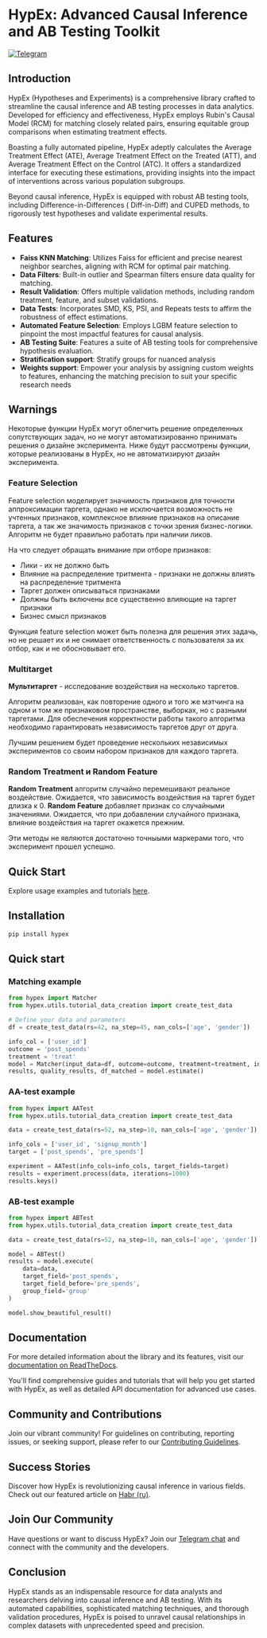 # HypEx: Advanced Causal Inference and AB Testing Toolkit

[![Telegram](https://img.shields.io/badge/chat-on%20Telegram-2ba2d9.svg)](https://t.me/hypexchat)

## Introduction

HypEx (Hypotheses and Experiments) is a comprehensive library crafted to streamline the causal inference and AB testing
processes in data analytics. Developed for efficiency and effectiveness, HypEx employs Rubin's Causal Model (RCM) for
matching closely related pairs, ensuring equitable group comparisons when estimating treatment effects.

Boasting a fully automated pipeline, HypEx adeptly calculates the Average Treatment Effect (ATE), Average Treatment
Effect on the Treated (ATT), and Average Treatment Effect on the Control (ATC). It offers a standardized interface for
executing these estimations, providing insights into the impact of interventions across various population subgroups.

Beyond causal inference, HypEx is equipped with robust AB testing tools, including Difference-in-Differences (
Diff-in-Diff) and CUPED methods, to rigorously test hypotheses and validate experimental results.

## Features

- **Faiss KNN Matching**: Utilizes Faiss for efficient and precise nearest neighbor searches, aligning with RCM for
  optimal pair matching.
- **Data Filters**: Built-in outlier and Spearman filters ensure data quality for matching.
- **Result Validation**: Offers multiple validation methods, including random treatment, feature, and subset
  validations.
- **Data Tests**: Incorporates SMD, KS, PSI, and Repeats tests to affirm the robustness of effect estimations.
- **Automated Feature Selection**: Employs LGBM feature selection to pinpoint the most impactful features for causal
  analysis.
- **AB Testing Suite**: Features a suite of AB testing tools for comprehensive hypothesis evaluation.
- **Stratification support**: Stratify groups for nuanced analysis
- **Weights support**:  Empower your analysis by assigning custom weights to features, enhancing the matching precision
  to suit your specific research needs

## Warnings
Некоторые функции HypEx могут облегчить решение определенных сопутствующих задач, но не могут автоматизированно принимать решения о дизайне эксперимента. Ниже будут рассмотрены функции, которые реализованы в HypEx, но не автоматизируют дизайн эксперимента.

### Feature Selection
Feature selection моделирует значимость признаков для точности аппроксимации таргета, однако не исключается возможность не учтенных признаков, комплексное влияние признаков на описание таргета, а так же значимость признаков с точки зрения бизнес-логики. Алгоритм не будет правильно работать при наличии ликов.

На что следует обращать внимание при отборе признаков:
* Лики - их не должно быть
* Влияние на распределение тритмента - признаки не должны влиять на распределение тритмента
* Таргет должен описываться признаками
* Должны быть включены все существенно влияющие на таргет признаки
* Бизнес смысл признаков

Функция feature selection может быть полезна для решения этих задачь, но не решает их и не снимает ответственность с пользователя за их отбор, как и не обосновывает его.

### Multitarget
**Мультитаргет** - исследование воздействия на несколько таргетов. 

Алгоритм реализован, как повторение одного и того же мэтчинга на одном и том же признаковом пространстве, выборках, но с разными таргетами. Для обеспечения корректности работы такого алгоритма необходимо гарантировать независимость таргетов друг от друга.

Лучшим решением будет проведение нескольких независимых экспериментов со своим набором признаков для каждого таргета.

### Random Treatment и Random Feature
**Random Treatment** алгоритм случайно перемешивают реальное воздействие. Ожидается, что зависимость воздействия на таргет будет длизка к 0.
**Random Feature** добавляет признак со случайными значениями. Ожидается, что при добавлении случайного признака, влияние воздействия на таргет окажется прежним.

Эти методы не являются достаточно точныыми маркерами того, что эксперимент прошел успешно.

## Quick Start

Explore usage examples and tutorials [here](https://github.com/sb-ai-lab/Hypex/blob/master/examples/tutorials/).

## Installation

```bash
pip install hypex
```

## Quick start

### Matching example

```python
from hypex import Matcher
from hypex.utils.tutorial_data_creation import create_test_data

# Define your data and parameters
df = create_test_data(rs=42, na_step=45, nan_cols=['age', 'gender'])

info_col = ['user_id']
outcome = 'post_spends'
treatment = 'treat'
model = Matcher(input_data=df, outcome=outcome, treatment=treatment, info_col=info_col)
results, quality_results, df_matched = model.estimate()
```

### AA-test example

```python
from hypex import AATest
from hypex.utils.tutorial_data_creation import create_test_data

data = create_test_data(rs=52, na_step=10, nan_cols=['age', 'gender'])

info_cols = ['user_id', 'signup_month']
target = ['post_spends', 'pre_spends']

experiment = AATest(info_cols=info_cols, target_fields=target)
results = experiment.process(data, iterations=1000)
results.keys()
```

### AB-test example

```python
from hypex import ABTest
from hypex.utils.tutorial_data_creation import create_test_data

data = create_test_data(rs=52, na_step=10, nan_cols=['age', 'gender'])

model = ABTest()
results = model.execute(
    data=data, 
    target_field='post_spends', 
    target_field_before='pre_spends', 
    group_field='group'
)

model.show_beautiful_result()
```

## Documentation

For more detailed information about the library and its features, visit
our [documentation on ReadTheDocs](https://hypex.readthedocs.io/en/latest/).

You'll find comprehensive guides and tutorials that will help you get started with HypEx, as well as detailed API
documentation for advanced use cases.

## Community and Contributions

Join our vibrant community! For guidelines on contributing, reporting issues, or seeking support, please refer to
our [Contributing Guidelines](https://github.com/sb-ai-lab/Hypex/blob/master/.github/CONTRIBUTING.md).

## Success Stories

Discover how HypEx is revolutionizing causal inference in various fields. Check out our featured article
on [Habr (ru)](https://habr.com/ru/companies/sberbank/articles/778774/).

## Join Our Community

Have questions or want to discuss HypEx? Join our [Telegram chat](https://t.me/HypExChat) and connect with the community
and the developers.

## Conclusion

HypEx stands as an indispensable resource for data analysts and researchers delving into causal inference and AB
testing. With its automated capabilities, sophisticated matching techniques, and thorough validation procedures, HypEx
is poised to unravel causal relationships in complex datasets with unprecedented speed and precision.
